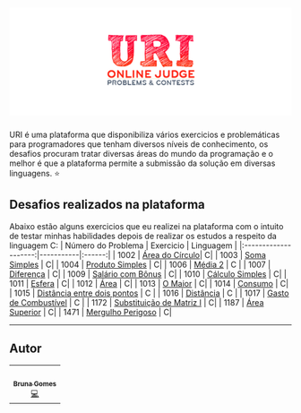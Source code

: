 # ![Logo URI Online Judge](https://github.com/littlebru/Linguagem-C/blob/master/imagens/UriOnline.png)

URI é uma plataforma que disponibiliza vários exercicios e problemáticas para programadores que tenham diversos níveis de conhecimento, os desafios procuram tratar diversas áreas do mundo da programação e o melhor é que a plataforma permite a submissão da solução em diversas linguagens. :star:

## Desafios realizados na plataforma
Abaixo estão alguns exercicios que eu realizei na plataforma com o intuito de testar minhas habilidades depois de realizar os estudos a respeito da linguagem C:
| Número do Problema | Exercicio | Linguagem |
|:--------------------:|-----------|:------:|
| 1002 | [Área do Círculo](https://github.com/littlebru/Linguagem-C/blob/master/URI%20ONLINE%20JUDGE/16-%20Area_of_a_Circle.c)| C|
| 1003 | [Soma Simples](https://github.com/littlebru/Linguagem-C/blob/master/URI%20ONLINE%20JUDGE/15-%20Simple_Sum.c)  | C|
| 1004 | [Produto Simples](https://github.com/littlebru/Linguagem-C/blob/master/URI%20ONLINE%20JUDGE/14-%20Simple_Product.c)  | C|
| 1006 | [Média 2](https://github.com/littlebru/Linguagem-C/blob/master/URI%20ONLINE%20JUDGE/13-%20Average_2.c) | C |
| 1007 | [Diferença](https://github.com/littlebru/Linguagem-C/blob/master/URI%20ONLINE%20JUDGE/13-%20Difference.c) | C|
| 1009 | [Salário com Bônus](https://github.com/littlebru/Linguagem-C/blob/master/URI%20ONLINE%20JUDGE/12-%20Salary_with_Bonus.c)  | C|
| 1010 | [Cálculo Simples](https://github.com/littlebru/Linguagem-C/blob/master/URI%20ONLINE%20JUDGE/11-%20Simple_Calculate.c)  | C|
| 1011 | [Esfera](https://github.com/littlebru/Linguagem-C/blob/master/URI%20ONLINE%20JUDGE/10-%20Sphere.c)  | C|
| 1012 | [Área](https://github.com/littlebru/Linguagem-C/blob/master/URI%20ONLINE%20JUDGE/09-%20Area.c) | C|
| 1013 | [O Maior](https://github.com/littlebru/Linguagem-C/blob/master/URI%20ONLINE%20JUDGE/08-%20The_Greatest.c) | C|
| 1014 | [Consumo](https://github.com/littlebru/Linguagem-C/blob/master/URI%20ONLINE%20JUDGE/07-%20Consumption.c)  | C|
| 1015 | [Distância entre dois pontos](https://github.com/littlebru/Linguagem-C/blob/master/URI%20ONLINE%20JUDGE/06-%20Distance_Between_Two_Points.c) | C |
| 1016 | [Distância](https://github.com/littlebru/Linguagem-C/blob/master/URI%20ONLINE%20JUDGE/05-%20Distance.c) | C |
| 1017 | [Gasto de Combustível](https://github.com/littlebru/Linguagem-C/blob/master/URI%20ONLINE%20JUDGE/04-%20Fuel_Spent.c) | C |
| 1172 | [Substituição de Matriz I](https://github.com/littlebru/Linguagem-C/blob/master/URI%20ONLINE%20JUDGE/03-%20Array_Replacement_I.c) | C|
| 1187 | [Área Superior](https://github.com/littlebru/Linguagem-C/blob/master/URI%20ONLINE%20JUDGE/01-%20Top_Area.C)  | C|
| 1471 | [Mergulho Perigoso](https://github.com/littlebru/Linguagem-C/blob/master/URI%20ONLINE%20JUDGE/02-%20Dangerous_Dive.c) | C|


----
## Autor
<table>
  <tr>
    <td align="center"><a href="https://github.com/littlebru"><img src="https://avatars3.githubusercontent.com/u/41810923?s=460&u=c2196ec3a4f76218d7b11bb2a9cf025d2d2e9fdc&v=4" width="100px;" alt=""/><br /><sub><b>Bruna Gomes</b></sub></a><br /><a href="https://github.com/littlebru/Linguagem-C/" title="Code">💻</a></td>
</table>

